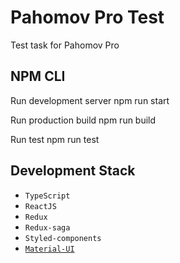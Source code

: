 # **Pahomov Pro Test**

Test task for Pahomov Pro

## NPM CLI

Run development server npm run start

Run production build npm run build

Run test npm run test

## Development Stack
- `TypeScript`
- `ReactJS`
- `Redux`
- `Redux-saga`
- `Styled-components`
- [`Material-UI`](https://material-ui.com/)

